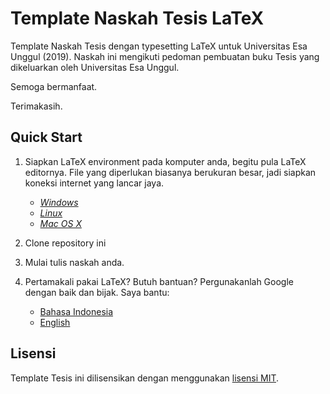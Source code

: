 Template Naskah Tesis LaTeX
=============================

Template Naskah Tesis dengan typesetting LaTeX untuk Universitas Esa Unggul (2019). Naskah ini mengikuti  pedoman pembuatan buku Tesis yang dikeluarkan oleh Universitas Esa Unggul.

Semoga bermanfaat. 

Terimakasih.


Quick Start
-----------
1. Siapkan LaTeX environment pada komputer anda, begitu pula LaTeX editornya. File yang diperlukan biasanya berukuran besar, jadi siapkan koneksi internet yang lancar jaya.
	- [*Windows*](https://www.google.com/search?q=windows+setup+latex&oq=windows+setup+latex&aqs=chrome..69i57.6207j0j7&sourceid=chrome&es_sm=91&ie=UTF-8)
	- [*Linux*](https://www.google.com/search?q=windows+setup+latex&oq=windows+setup+latex&aqs=chrome..69i57.6207j0j7&sourceid=chrome&es_sm=91&ie=UTF-8#q=linux+setup+latex)
	- [*Mac OS X*](https://www.google.com/search?q=windows+setup+latex&oq=windows+setup+latex&aqs=chrome..69i57.6207j0j7&sourceid=chrome&es_sm=91&ie=UTF-8#q=mac+setup+latex)

2. Clone repository ini 
3. Mulai tulis naskah anda.
4. Pertamakali pakai LaTeX? Butuh bantuan? Pergunakanlah Google dengan baik dan bijak. Saya bantu:
	- [Bahasa Indonesia](https://www.google.com/search?q=tutorial+menggunakan+latex&oq=tutorial+menggunakan+latex&aqs=chrome..69i57j0.3219j0j7&sourceid=chrome&es_sm=91&ie=UTF-8)
	- [English](https://www.google.com/search?q=latex+tutorial&oq=latex+tutorial&aqs=chrome..69i57j69i65l3j69i60l2.1884j0j7&sourceid=chrome&es_sm=91&ie=UTF-8)

Lisensi
-------
Template Tesis ini dilisensikan dengan menggunakan [lisensi MIT](https://raw.githubusercontent.com/gtrdp/template-skripsi/master/LICENSE).